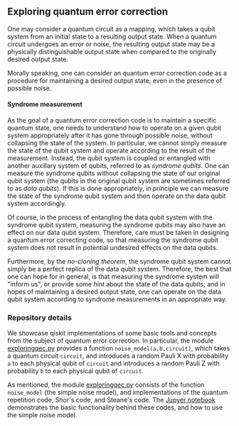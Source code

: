 ## Exploring quantum error correction


One may consider a quantum circuit as a mapping, which takes a qubit system from an initial state to a resulting output state. When a quantum circuit undergoes an error or noise, the resulting output state may be a physically distinguishable output state when compared to the originally desired output state.
<!-- 
A *logical state* refers to logical information which is encoded by an equivalence class of physical states: while a quantum circuit undergoing noise may result in a physically distinct output state, it is possible that logical information is retained either by the fact that the resulting output state lies in the same equivalence class, or may be adjusted to lie in the same equivalence class.  -->

Morally speaking, one can consider an quantum error correction code as a procedure for maintaining a desired output state, even in the presence of possible noise.



 <!-- By defining appropriate logical states, this desired output state may vary up to a state contained in the same logical equivalence class.  -->


#### Syndrome measurement 

As the goal of a quantum error correction code is to maintain a specific quantum state, one needs to understand how to operate on a given qubit system appropriately after it has gone through possible noise, without collapsing the state of the system. In particular, we cannot simply measure the state of the qubit system and operate according to the result of the measurement. Instead, the qubit system is coupled or entangled with another auxillary system of qubits, referred to as *syndrome qubits*. One can measure the syndrome qubits without collapsing the state of our original qubit system (the qubits in the original qubit system are sometimes referred to as *data qubits*). If this is done appropriately, in principle we can measure the state of the syndrome qubit system and then operate on the data qubit system accordingly. 

Of course, in the process of entangling the data qubit system with the syndrome qubit system, measuring the syndrome qubits may also have an effect on our data qubit system. Therefore, care must be taken in designing a quantum error correcting code, so that measuring the syndrome qubit system does not result in potential undesired effects on the data qubits. 

Furthermore, by the *no-cloning theorem*, the syndrome qubit system cannot simply be a perfect replica of the data qubit system. Therefore, the best that one can hope for in general, is that measuring the syndrome system will "inform us", or provide some *hint* about the state of the data qubits; and in hopes of maintaining a desired output state, one can operate on the data qubit system according to syndrome measurements in an appropriate way. 



### Repository details

We showcase qiskit implementations of some basic tools and concepts from the subject of quantum error correction. In particular, the module [exploringqec.py](exploringqec.py) provides a function ```noise_model(a,b,circuit)```, which takes a quantum circuit ```circuit```, and introduces a random Pauli X with probability ```a``` to each physical qubit of ```circuit``` and introduces a random Pauli Z with probability ```b``` to each physical qubit of ```circuit```. 


As mentioned, the module [exploringqec.py](exploringqec.py) consists of the function ```noise_model``` (the simple noise model), and implementations of the quantum repetition code, Shor's code, and Steane's code.
The [Jupyer notebook](exploringqec.ipynb) demonstrates the basic functionality behind these codes, and how to use the simple noise model. 

